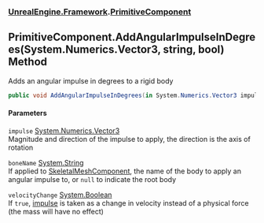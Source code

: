 ### [UnrealEngine.Framework](./UnrealEngine-Framework.md 'UnrealEngine.Framework').[PrimitiveComponent](./PrimitiveComponent.md 'UnrealEngine.Framework.PrimitiveComponent')
## PrimitiveComponent.AddAngularImpulseInDegrees(System.Numerics.Vector3, string, bool) Method
Adds an angular impulse in degrees to a rigid body  
```csharp
public void AddAngularImpulseInDegrees(in System.Numerics.Vector3 impulse, string boneName=null, bool velocityChange=false);
```
#### Parameters
<a name='UnrealEngine-Framework-PrimitiveComponent-AddAngularImpulseInDegrees(System-Numerics-Vector3_string_bool)-impulse'></a>
`impulse` [System.Numerics.Vector3](https://docs.microsoft.com/en-us/dotnet/api/System.Numerics.Vector3 'System.Numerics.Vector3')  
Magnitude and direction of the impulse to apply, the direction is the axis of rotation  
  
<a name='UnrealEngine-Framework-PrimitiveComponent-AddAngularImpulseInDegrees(System-Numerics-Vector3_string_bool)-boneName'></a>
`boneName` [System.String](https://docs.microsoft.com/en-us/dotnet/api/System.String 'System.String')  
If applied to [SkeletalMeshComponent](./SkeletalMeshComponent.md 'UnrealEngine.Framework.SkeletalMeshComponent'), the name of the body to apply an angular impulse to, or `null` to indicate the root body  
  
<a name='UnrealEngine-Framework-PrimitiveComponent-AddAngularImpulseInDegrees(System-Numerics-Vector3_string_bool)-velocityChange'></a>
`velocityChange` [System.Boolean](https://docs.microsoft.com/en-us/dotnet/api/System.Boolean 'System.Boolean')  
If `true`, [impulse](#UnrealEngine-Framework-PrimitiveComponent-AddAngularImpulseInDegrees(System-Numerics-Vector3_string_bool)-impulse 'UnrealEngine.Framework.PrimitiveComponent.AddAngularImpulseInDegrees(System.Numerics.Vector3, string, bool).impulse') is taken as a change in velocity instead of a physical force (the mass will have no effect)  
  
